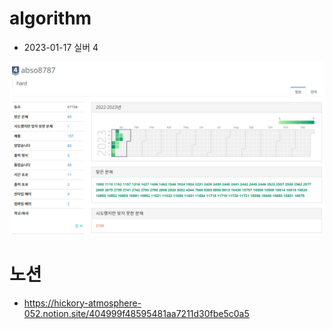 # algorithm

- 2023-01-17 실버 4 

![Github_Logo](./image/S4_20230117.png)  


# 노션

- https://hickory-atmosphere-052.notion.site/404999f48595481aa7211d30fbe5c0a5

